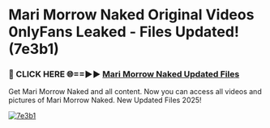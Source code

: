 # Mari Morrow Naked Original Videos 0nlyFans Leaked - Files Updated! (7e3b1)

<h3>🔴 CLICK HERE 🌐==►► <a href="https://tinyurl.com/up5wt9bj" rel="nofollow">Mari Morrow Naked Updated Files</a></h3>

Get Mari Morrow Naked and all content. Now you can access all videos and pictures of Mari Morrow Naked. New Updated Files 2025!

[![7e3b1](https://i.imgur.com/ABiUzMV.gif)](https://tinyurl.com/up5wt9bj)
